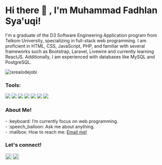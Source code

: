 # <summary><strong>Hi there :wave: , I'm Muhammad Fadhlan Sya'uqi!</strong></summary>
I'm a graduate of the D3 Software Engineering Application program from Telkom University, specializing in full-stack web programming. I am proficient in HTML, CSS, JavaScript, PHP, and familiar with several frameworks such as Bootstrap, Laravel, Livewire and currently learning ReactJS. Additionally, I am experienced with databases like MySQL and PostgreSQL.

<p align="left"> <img src="https://komarev.com/ghpvc/?username=goonesmile&label=Profile%20views&color=0e75b6&style=flat" alt="isrealodejobi" />
</p>

### <summary><strong>Tools:</strong></summary>
<p>
    <img src="https://img.shields.io/badge/Text%20Editor-Visual%20Studio%20Code-blue?&logo=visual%20studio%20code&logoColor=blue" />
     <img src="https://img.shields.io/badge/Code-PHP-orange?&logo=php&logoColor=%777BB4" />
    <img src="https://img.shields.io/badge/Code-JavaScript-orange?&logo=javascript&logoColor=%F7DF1E" />
    <img src="https://img.shields.io/badge/Framework-Laravel-orange?&logo=laravel&logoColor=%23FF2D20" />
    <img src="https://img.shields.io/badge/Framework-Livewire-orange?&logo=livewire&logoColor=%4E56A6" />
    <img src="https://img.shields.io/badge/DB-MySQL-green?&logo=mysql&logoColor=%4479A1" />
    <img src="https://img.shields.io/badge/DB-PostgreSQL-green?&logo=postgresql&logoColor=%4169E1" />
</p>


### <summary><strong>About Me!</strong></summary>
<p>
    - :keyboard: I’m currently focus on web programming. </br>
    - :speech_balloon: Ask me about anything.</br>
    - :mailbox: How to reach me: <a href="mailto:adhansyauqi@gmail.com">Email me!</a>  </br>
<p>
 
### <summary><strong>Let's connect!</strong></summary>
<a href="[https://twitter.com/yours](https://www.linkedin.com/in/fadhlansyauqi/)">
  <img align="left" alt="LinkedIn" width="20px" src="https://simpleicons.now.sh/linkedin/0A66C2" />
</a>
<a href="https://www.instagram.com/fadhlansyauqi/">
  <img align="left" alt="Goo's Instagram" width="20px" src="https://simpleicons.now.sh/instagram/E4405F" />
</a>

